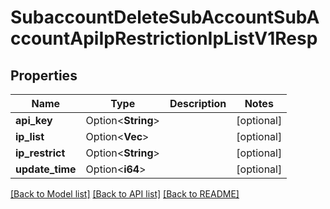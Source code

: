 # SubaccountDeleteSubAccountSubAccountApiIpRestrictionIpListV1Resp

## Properties

Name | Type | Description | Notes
------------ | ------------- | ------------- | -------------
**api_key** | Option<**String**> |  | [optional]
**ip_list** | Option<**Vec<String>**> |  | [optional]
**ip_restrict** | Option<**String**> |  | [optional]
**update_time** | Option<**i64**> |  | [optional]

[[Back to Model list]](../README.md#documentation-for-models) [[Back to API list]](../README.md#documentation-for-api-endpoints) [[Back to README]](../README.md)


